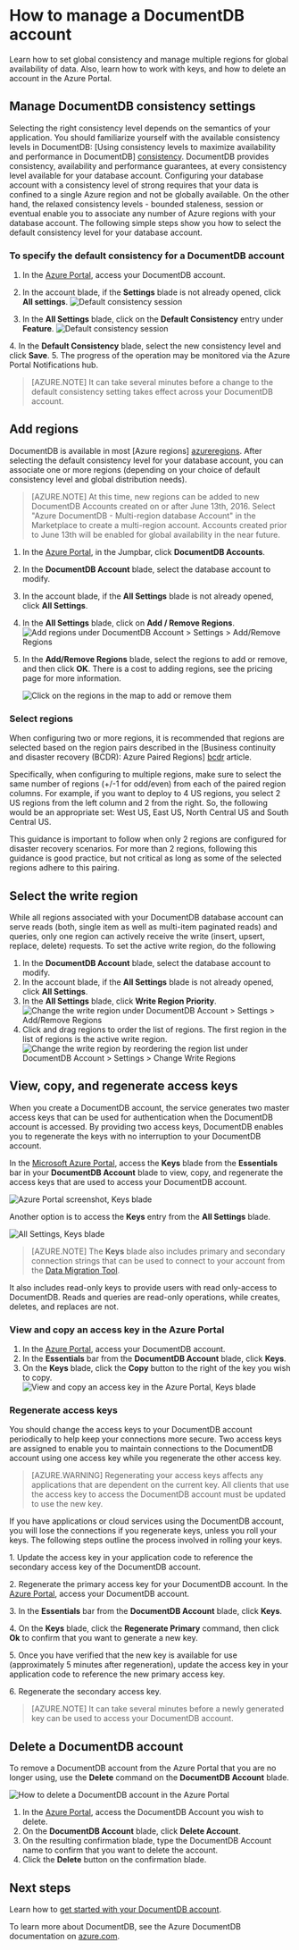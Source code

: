 <properties
	pageTitle="Manage a DocumentDB account via the Azure Portal | Microsoft Azure"
	description="Learn how to manage your DocumentDB account via the Azure Portal. Find a guide on using the Azure Portal to view, copy, delete and access accounts."
	keywords="Azure Portal, documentdb, azure, Microsoft azure"
	services="documentdb"
	documentationCenter=""
	authors="AndrewHoh"
	manager="jhubbard"
	editor="cgronlun"/>

<tags
	ms.service="documentdb"
	ms.workload="data-services"
	ms.tgt_pltfrm="na"
	ms.devlang="na"
	ms.topic="article"
	ms.date="06/14/2016"
	ms.author="anhoh"/>

# How to manage a DocumentDB account

Learn how to set global consistency and manage multiple regions for global availability of data. Also, learn how to work with keys, and how to delete an account in the Azure Portal.

## <a id="consistency"></a>Manage DocumentDB consistency settings

Selecting the right consistency level depends on the semantics of your application. You should familiarize yourself with the available consistency levels in DocumentDB: [Using consistency levels to maximize availability and performance in DocumentDB] [consistency]. DocumentDB provides consistency, availability and performance guarantees, at every consistency level available for your database account. Configuring your database account with a consistency level of strong requires that your data is confined to a single Azure region and not be globally available. On the other hand, the relaxed consistency levels - bounded staleness, session or eventual enable you to associate any number of Azure regions with your database account. The following simple steps show you how to select the default consistency level for your database account. 

### To specify the default consistency for a DocumentDB account

1. In the [Azure Portal](https://portal.azure.com/), access your DocumentDB account.
2. In the account blade, if the **Settings** blade is not already opened, click **All settings**.
![Default consistency session][5]

3. In the **All Settings** blade, click on the **Default Consistency** entry under **Feature**.
    ![Default consistency session][6]

4. In the **Default Consistency** blade, select the new consistency level and click **Save**.
5. The progress of the operation may be monitored via the Azure Portal Notifications hub.

> [AZURE.NOTE] It can take several minutes before a change to the default
consistency setting takes effect across your DocumentDB account.

## <a id="addregion"></a>Add regions

DocumentDB is available in most [Azure regions] [azureregions]. After selecting the default consistency level for your database account, you can associate one or more regions (depending on your choice of default consistency level and global distribution needs).

> [AZURE.NOTE] At this time, new regions can be added to new DocumentDB Accounts created on or after June 13th, 2016. Select  "Azure DocumentDB - Multi-region database Account" in the Marketplace to create a multi-region account. Accounts created prior to June 13th will be enabled for global availability in the near future. 

1. In the [Azure Portal](https://portal.azure.com/), in the Jumpbar, click **DocumentDB Accounts**.
2. In the **DocumentDB Account** blade, select the database account to modify.
3. In the account blade, if the **All Settings** blade is not already opened, click **All Settings**.
4. In the **All Settings** blade, click on **Add / Remove Regions**.
    ![Add regions under DocumentDB Account > Settings > Add/Remove Regions][1]
5. In the **Add/Remove Regions** blade, select the regions to add or remove, and then click **OK**. There is a cost to adding regions, see the pricing page for more information.

    ![Click on the regions in the map to add or remove them][2]

### Select regions

When configuring two or more regions, it is recommended that regions are selected based on the region pairs described in the [Business continuity and disaster recovery (BCDR): Azure Paired Regions] [bcdr] article.

Specifically, when configuring to multiple regions, make sure to select the same number of regions (+/-1 for odd/even) from each of the paired region columns. For example, if you want to deploy to 4 US regions, you select 2 US regions from the left column and 2 from the right. So, the following would be an appropriate set: West US, East US, North Central US and South Central US.

This guidance is important to follow when only 2 regions are configured for disaster recovery scenarios. For more than 2 regions, following this guidance is good practice, but not critical as long as some of the selected regions adhere to this pairing.

## <a id="selectwriteregion"></a>Select the write region

While all regions associated with your DocumentDB database account can serve reads (both, single item as well as multi-item paginated reads) and queries, only one region can actively receive the write (insert, upsert, replace, delete) requests. To set the active write region, do the following  


1. In the **DocumentDB Account** blade, select the database account to modify.
2. In the account blade, if the **All Settings** blade is not already opened, click **All Settings**.
3. In the **All Settings** blade, click **Write Region Priority**.
    ![Change the write region under DocumentDB Account > Settings > Add/Remove Regions][3]
4. Click and drag regions to order the list of regions. The first region in the list of regions is the active write region.
    ![Change the write region by reordering the region list under DocumentDB Account > Settings > Change Write Regions][4]

## <a id="keys"></a>View, copy, and regenerate access keys
When you create a DocumentDB account, the service generates two master access keys that can be used for authentication when the DocumentDB account is accessed. By providing two access keys, DocumentDB enables you to regenerate the keys with no interruption to your DocumentDB account. 

In the [Microsoft Azure Portal](https://portal.azure.com/), access the **Keys** blade from the **Essentials** bar in your **DocumentDB Account** blade to view, copy, and regenerate the access keys that are used to access your DocumentDB account.

![Azure Portal screenshot, Keys blade](./media/documentdb-manage-account/keys.png)

Another option is to access the **Keys** entry from the **All Settings** blade.

![All Settings, Keys blade](./media/documentdb-manage-account/allsettingskeys.png)

> [AZURE.NOTE] The **Keys** blade also includes primary and secondary connection strings that can be used to connect to your account from the [Data Migration Tool](documentdb-import-data.md).

It also includes read-only keys to provide users with read only-access to DocumentDB. Reads and queries are read-only operations, while creates, deletes, and replaces are not.

### View and copy an access key in the Azure Portal

1. In the [Azure Portal](https://portal.azure.com/), access your DocumentDB account. 
2. In the **Essentials** bar from the **DocumentDB Account** blade, click **Keys**.
3. On the **Keys** blade, click the **Copy** button to the right of the
key you wish to copy.
   ![View and copy an access key in the Azure Portal, Keys blade](./media/documentdb-manage-account/copykeys.png)

### Regenerate access keys

You should change the access keys to your DocumentDB account periodically to help keep your connections more secure. Two access keys are assigned to enable you to maintain connections to the DocumentDB account using one access key while you regenerate the other access key.

> [AZURE.WARNING] Regenerating your access keys affects any applications that are dependent on the current key. All clients that use the access key to access the DocumentDB account must be updated to use the new key.

If you have applications or cloud services using the DocumentDB account, you will lose the connections if you regenerate keys, unless you roll your keys. The following steps outline the process involved in rolling your keys.

1. Update the access key in your application code to reference the secondary access key of the DocumentDB account.

2. Regenerate the primary access key for your DocumentDB account. In the [Azure Portal](https://portal.azure.com/),
access your DocumentDB account.

3. In the **Essentials** bar from the **DocumentDB Account** blade, click **Keys**.

4. On the **Keys** blade, click the **Regenerate Primary** command, then click **Ok** to confirm that you want to generate a new key.

5. Once you have verified that the new key is available for use (approximately 5 minutes after regeneration), update the access key in your application code to reference the new primary access key.

6. Regenerate the secondary access key.


> [AZURE.NOTE] It can take several minutes before a newly generated key can be used to access your DocumentDB account.

## <a id="delete"></a> Delete a DocumentDB account
To remove a DocumentDB account from the Azure Portal that you are no longer using, use the **Delete** command on the **DocumentDB Account** blade.

![How to delete a DocumentDB account in the Azure Portal](./media/documentdb-manage-account/deleteaccountconfirmation.png)


1. In the [Azure Portal](https://portal.azure.com/), access the DocumentDB Account you wish to delete.
2. On the **DocumentDB Account** blade, click **Delete Account**.
3. On the resulting confirmation blade, type the DocumentDB Account name to confirm that you want to delete the account.
4. Click the **Delete** button on the confirmation blade.

## <a id="next"></a>Next steps

Learn how to [get started with your DocumentDB account](http://go.microsoft.com/fwlink/p/?LinkId=402364).

To learn more about DocumentDB, see the Azure DocumentDB documentation on [azure.com](http://go.microsoft.com/fwlink/?LinkID=402319&clcid=0x409).


<!--Image references-->
[1]: ./media/documentdb-manage-account/documentdb_add_region-1.png
[2]: ./media/documentdb-manage-account/documentdb_add_region-2.png
[3]: ./media/documentdb-manage-account/documentdb_change_write_region-1.png
[4]: ./media/documentdb-manage-account/documentdb_change_write_region-2.png
[5]: ./media/documentdb-manage-account/documentdb_change_consistency-1.png
[6]: ./media/documentdb-manage-account/chooseandsaveconsistency.png

<!--Reference style links - using these makes the source content way more readable than using inline links-->
[bcdr]: https://azure.microsoft.com/documentation/articles/best-practices-availability-paired-regions/
[consistency]: https://azure.microsoft.com/documentation/articles/documentdb-consistency-levels/
[azureregions]: https://azure.microsoft.com/en-us/regions/#services
[offers]: https://azure.microsoft.com/en-us/pricing/details/documentdb/
